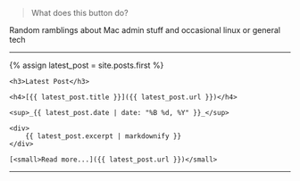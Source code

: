 > What does this button do?

Random ramblings about Mac admin stuff and occasional linux or general tech

---

<div class="latest-post">
    {% assign latest_post = site.posts.first %}

    <h3>Latest Post</h3>

    <h4>[{{ latest_post.title }}]({{ latest_post.url }})</h4>

    <sup>_{{ latest_post.date | date: "%B %d, %Y" }}_</sup>

    <div>
        {{ latest_post.excerpt | markdownify }}
    </div>

    [<small>Read more...]({{ latest_post.url }})</small>
</div>

---